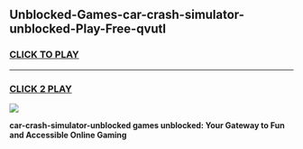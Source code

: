 
## Unblocked-Games-car-crash-simulator-unblocked-Play-Free-qvutl
<h3>
<a href="https://premium76.site?title=car-crash-simulator-unblocked&ref=19M">CLICK TO PLAY</a></h3>
<hr>

<h3>
<a href="https://premium76.site?title=car-crash-simulator-unblocked&ref=19M">CLICK 2 PLAY</a>
  
</h3>

<a href="https://premium76.site?title=car-crash-simulator-unblocked&ref=19M"><img src="https://clearcache.store/games.png"></a>


**car-crash-simulator-unblocked games unblocked: Your Gateway to Fun and Accessible Online Gaming**
